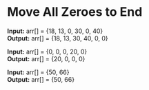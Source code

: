 # Move All Zeroes to End

**Input:** arr[] = {18, 13, 0, 30, 0, 40} </br>
**Output:** arr[] = {18, 13, 30, 40, 0, 0}

**Input:** arr[] = {0, 0, 0, 20, 0} </br>
**Output:** arr[] = {20, 0, 0, 0}

**Input:** arr[] = {50, 66} <br>
**Output:** arr[] = {50, 66}